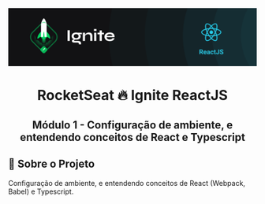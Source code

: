 <!-- Logotipo -->
<div align="center">
  <img src="./Assets/ignite.png">
</div>

<!-- Title -->
<h1 align="center"> RocketSeat 🔥 Ignite ReactJS </h1>

<!-- Subtitle -->
<h2 align="center"> Módulo 1 - Configuração de ambiente, e entendendo conceitos de React e Typescript </h2>


<!-- Sobre o Projeto -->
## 🚀 Sobre o Projeto
Configuração de ambiente, e entendendo conceitos de React (Webpack, Babel) e Typescript.

